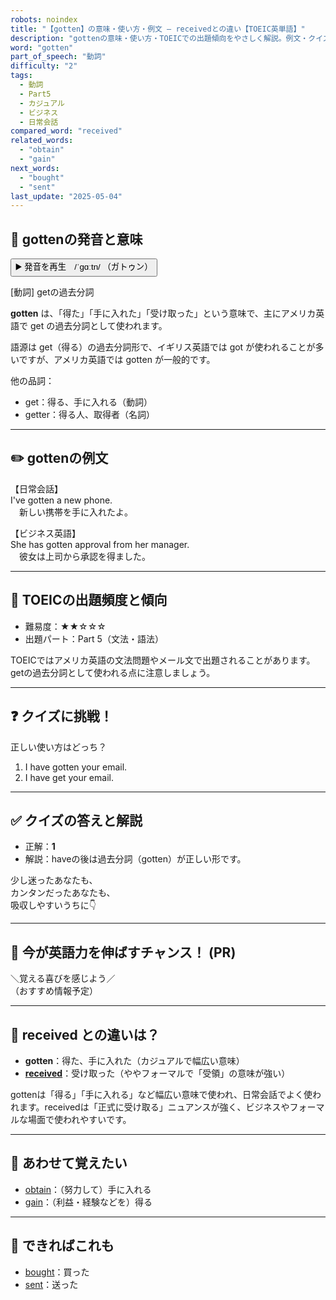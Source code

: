 ```yaml
---
robots: noindex
title: "【gotten】の意味・使い方・例文 ― receivedとの違い【TOEIC英単語】"
description: "gottenの意味・使い方・TOEICでの出題傾向をやさしく解説。例文・クイズ付きでreceivedとの違いもわかりやすく学べます。"
word: "gotten"
part_of_speech: "動詞"
difficulty: "2"
tags:
  - 動詞
  - Part5
  - カジュアル
  - ビジネス
  - 日常会話
compared_word: "received"
related_words:
  - "obtain"
  - "gain"
next_words:
  - "bought"
  - "sent"
last_update: "2025-05-04"
---
```


## 🔰 gottenの発音と意味

<button class="play-audio" onclick="playTTS('gotten')">
  <span class="play-audio-main">
    ▶️ 発音を再生　/ˈɡɑːtn/ 
  </span>
  <span class="play-audio-sub">
    （ガトゥン）
  </span>
</button>

[動詞] getの過去分詞

**gotten** は、「得た」「手に入れた」「受け取った」という意味で、主にアメリカ英語で get の過去分詞として使われます。

語源は get（得る）の過去分詞形で、イギリス英語では got が使われることが多いですが、アメリカ英語では gotten が一般的です。

他の品詞：  
- get：得る、手に入れる（動詞）
- getter：得る人、取得者（名詞）

---

## ✏️ gottenの例文

【日常会話】  
I've gotten a new phone.  
　新しい携帯を手に入れたよ。

【ビジネス英語】  
She has gotten approval from her manager.  
　彼女は上司から承認を得ました。

---

## 🎯 TOEICの出題頻度と傾向

- 難易度：★★☆☆☆
- 出題パート：Part 5（文法・語法）

TOEICではアメリカ英語の文法問題やメール文で出題されることがあります。getの過去分詞として使われる点に注意しましょう。

---

## ❓ クイズに挑戦！

正しい使い方はどっち？

1. I have gotten your email.  
2. I have get your email.

---

## ✅ クイズの答えと解説

- 正解：**1**
- 解説：haveの後は過去分詞（gotten）が正しい形です。

少し迷ったあなたも、  
カンタンだったあなたも、  
吸収しやすいうちに👇️

---

## 🚀 今が英語力を伸ばすチャンス！ (PR)

<div class="info-center">
＼覚える喜びを感じよう／<br>  
（おすすめ情報予定）
</div>

---

## 🤔  received との違いは？

- **gotten**：得た、手に入れた（カジュアルで幅広い意味）
- **[received](/received)**：受け取った（ややフォーマルで「受領」の意味が強い）

gottenは「得る」「手に入れる」など幅広い意味で使われ、日常会話でよく使われます。receivedは「正式に受け取る」ニュアンスが強く、ビジネスやフォーマルな場面で使われやすいです。

---

## 🧩 あわせて覚えたい

- [obtain](/obtain)：（努力して）手に入れる
- [gain](/gain)：（利益・経験などを）得る

---

## 📖 できればこれも

- [bought](/bought)：買った
- [sent](/sent)：送った

<!-- cvid: aid41_bid42 -->
